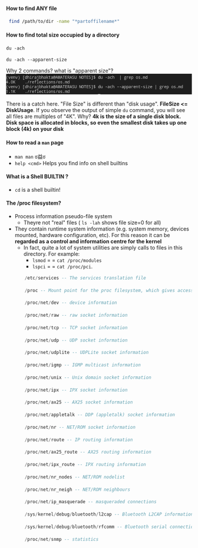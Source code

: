 
#### How to find ANY file 
```bash
 find /path/to/dir -name "*partoffilename*"
```

#### How to find total size occupied by a directory
`du -ach`

`du -ach --apparent-size`

Why 2 commands?  what is "apparent size"?
![](assets/linux-tips-01.png)

There is a catch here. "File Size" is different than "disk usage". **FileSize <= DiskUsage**. If you observe the output of simple `du` command, you will see all files are multiples of "4K". Why?
**4k is the size of a single disk block. Disk space is allocated in blocks, so even the smallest disk takes up one block (4k) on your disk**

#### How to read a `man` page
- `man man` ಠ益ಠ
- `help <cmd>` Helps you find info on shell builtins


####  What is a Shell BUILTIN ?
- `cd` is a shell builtin!

#### The /proc filesystem?
- Process information pseudo-file system
    - Theyre not "real" files ( `ls -lah` shows file size=0 for all)
- They contain runtime system information (e.g. system memory, devices mounted, hardware configuration, etc). For this reason it can be **regarded as a control and information centre for the kernel**
    - In fact, quite a lot of system utilities are simply calls to files in this directory. For example:
        - `lsmod`  = =  `cat /proc/modules`
        - `lspci`  = = `cat /proc/pci`. 

```haskell
       /etc/services -- The services translation file

       /proc -- Mount point for the proc filesystem, which gives access to kernel status information via the following files.

       /proc/net/dev -- device information

       /proc/net/raw -- raw socket information

       /proc/net/tcp -- TCP socket information

       /proc/net/udp -- UDP socket information

       /proc/net/udplite -- UDPLite socket information

       /proc/net/igmp -- IGMP multicast information

       /proc/net/unix -- Unix domain socket information

       /proc/net/ipx -- IPX socket information

       /proc/net/ax25 -- AX25 socket information

       /proc/net/appletalk -- DDP (appletalk) socket information

       /proc/net/nr -- NET/ROM socket information

       /proc/net/route -- IP routing information

       /proc/net/ax25_route -- AX25 routing information

       /proc/net/ipx_route -- IPX routing information

       /proc/net/nr_nodes -- NET/ROM nodelist

       /proc/net/nr_neigh -- NET/ROM neighbours

       /proc/net/ip_masquerade -- masqueraded connections

       /sys/kernel/debug/bluetooth/l2cap -- Bluetooth L2CAP information

       /sys/kernel/debug/bluetooth/rfcomm -- Bluetooth serial connections

       /proc/net/snmp -- statistics
```
